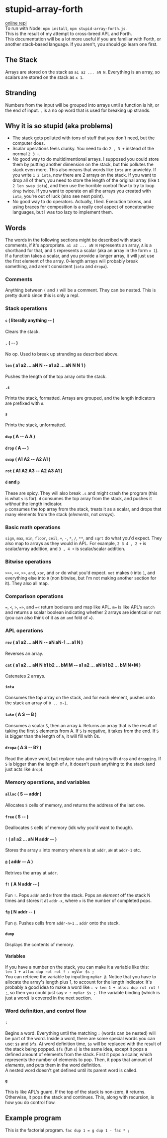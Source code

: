 # stupid-array-forth
[online repl](https://garklein.github.io/stupid-array-forth/html/index.html)  
To run with Node: `npm install`, `npm stupid-array-forth.js`.  
This is the result of my attempt to cross-breed APL and Forth.  
This documentation will be a lot more useful if you are familiar with Forth, or another stack-based language. If you aren't, you should go learn one first.

## The Stack
Arrays are stored on the stack as `a1 a2 ... aN N`. Everything is an array, so scalars are stored on the stack as `x 1`.

## Stranding
Numbers from the input will be grouped into arrays until a function is hit, or the end of input. `,` is a no op word that is used for breaking up strands.

## Why it is so stupid (aka problems)
- The stack gets polluted with tons of stuff that _you_ don't need, but the computer does.
- Scalar operations feels clunky. You need to do `2 , 3 +` instead of the normal `2 3 +`.
- No good way to do multidimentional arrays. I supposed you could store them by putting another dimension on the stack, but this pollutes the stack even more. This also means that words like `iota` are unwieldy. If you write `1 2 iota`, now there are 2 arrays on the stack. If you want to drop all of them, you need to store the length of the original array (like `1 2 len swap iota`), and then use the horrible control flow to try to loop `drop` twice. If you want to operate on all the arrays you created with `iota`, you're out of luck (also see next point).
- No good way to do operators. Actually, I lied. Execution tokens, and using braces for composition is a really cool aspect of concatenative languages, but I was too lazy to implement them.

## Words
The words in the following sections might be described with stack comments, if it's appropriate. `a1 a2 ... aN N` represents an array, `A` is a shorthand for that, and `S` represents a scalar (aka an array in the form `x 1`). If a function takes a scalar, and you provide a longer array, it will just use the first element of the array. 0-length arrays will probably break something, and aren't consistent (`iota` and `dropa`).

### Comments
Anything between `(` and `)` will be a comment. They can be nested. This is pretty dumb since this is only a repl.

### Stack operations
#### `c` ( literally anything -- )
Clears the stack.
#### `,` ( -- )
No op. Used to break up stranding as described above.
#### `len` ( a1 a2 ... aN N -- a1 a2 ... aN N N 1 )
Pushes the length of the top array onto the stack.
#### `.s`
Prints the stack, formatted. Arrays are grouped, and the length indicators are prefixed with `A`.
#### `s`
Prints the stack, unformatted.
#### `dup` ( A -- A A )
#### `drop` ( A -- )
#### `swap` ( A1 A2 -- A2 A1 )
#### `rot` ( A1 A2 A3 -- A2 A3 A1 )
#### `d` and `p`
These are spicy. They will also break `.s` and might crash the program (this is what `s` is for).
`d` consumes the top array from the stack, and pushes it _without_ the length indicator.  
`p` consumes the top array from the stack, treats it as a scalar, and drops that many elements from the stack (_elements_, not _arrays_).

### Basic math operations
`sign`, `max`, `min`, `floor`, `ceil`, `+`, `-`, `*`, `/`, `**`, and `sqrt` do what you'd expect. They also map to arrays as they would in APL. For example, `2 3 4 , 2 +` is scalar/array addition, and `3 , 4 +` is scalar/scalar addition.

### Bitwise operations
`>>>`, `<<`, `>>`, `and`, `xor`, and `or` do what you'd expect. `not` makes `0` into `1`, and everything else into `0` (non bitwise, but I'm not making another section for it). They also all map.

### Comparison operations
`=`, `<`, `>`, `=>`, and `=<` return booleans and map like APL. `m=` is like APL's `match` and returns a scalar boolean indicating whether 2 arrays are identical or not (you can also think of it as an `and` fold of `=`).

### APL operations
#### `rev` ( a1 a2 ... aN N -- aN aN-1 ... a1 N )
Reverses an array.
#### `cat` ( a1 a2 ... aN N b1 b2 ... bM M -- a1 a2 ... aN b1 b2 ... bM N+M )
Catenates 2 arrays.
#### `iota`
Consumes the top array on the stack, and for each element, pushes onto the stack an array of `0 .. x-1`.
#### `take` ( A S -- B )
Consumes a scalar `S`, then an array `A`. Returns an array that is the result of taking the first `S` elements from A. If `S` is negative, it takes from the end. If `S` is bigger than the length of `A`, it will fill with 0s.
#### `dropa` ( A S -- B? )
Read the above word, but replace `take` and `taking` with `drop` and `dropping`. If `S` is bigger than the length of `A`, it doesn't push anything to the stack (and just acts like `drop`).

### Memory operations, and variables
#### `alloc` ( S -- addr )
Allocates `S` cells of memory, and returns the address of the last one.
#### `free` ( S -- )
Deallocates `S` cells of memory (idk why you'd want to though).
#### `!` ( a1 a2 ... aN N addr -- )
Stores the array `a` into memory where `N` is at `addr`, `aN` at `addr-1` etc.
#### `@` ( addr -- A )
Retrives the array at `addr`.
#### `f!` ( A N addr -- )
Fun `!`. Pops `addr` and `N` from the stack. Pops an _element_ off the stack N times and stores it at `addr-x`, where `x` is the number of completed pops.
#### `f@` ( N addr -- )
Fun `@`. Pushes cells from `addr-n+1` .. `addr` onto the stack.
#### `dump`
Displays the contents of memory.
#### Variables
If you have a number on the stack, you can make it a variable like this:  
`len 1 + alloc dup rot rot ! : myVar $s ;`  
You can retrieve the variable by inputting `myVar @`. Notice that you have to allocate the array's length plus 1, to account for the length indicator. It's probably a good idea to make a word like `: v len 1 + alloc dup rot rot ! ;`, so then you could just say `v : myVar $s ;`. The variable binding (which is just a word) is covered in the next section.

### Word definition, and control flow
#### `:`
Begins a word. Everything until the matching `:` (words can be nested) will be part of the word. Inside a word, there are some special words you can use: `$s` and `$fs`. At word definition time, `$s` will be replaced with the result of the stack being popped. `$fs` (fun `s`) is the same idea, except it pops a defined amount of elements from the stack. First it pops a scalar, which represents the number of elements to pop. Then, it pops that amount of _elements_, and puts them in the word definition.  
A nested word doesn't get defined until its parent word is called.
#### `g`
This is like APL's guard. If the top of the stack is non-zero, it returns. Otherwise, it pops the stack and continues. This, along with recursion, is how you do control flow.

## Example program
This is the factorial program.
`fac dup 1 = g dup 1 - fac * ;`
